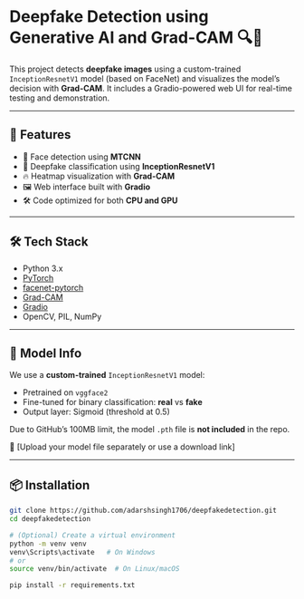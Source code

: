 # Deepfake Detection using Generative AI and Grad-CAM 🔍🤖

This project detects **deepfake images** using a custom-trained `InceptionResnetV1` model (based on FaceNet) and visualizes the model’s decision with **Grad-CAM**. It includes a Gradio-powered web UI for real-time testing and demonstration.

---

## 🚀 Features

- 📸 Face detection using **MTCNN**
- 🧠 Deepfake classification using **InceptionResnetV1**
- 🔥 Heatmap visualization with **Grad-CAM**
- 🖼️ Web interface built with **Gradio**
- 🛠️ Code optimized for both **CPU and GPU**

---

## 🛠️ Tech Stack

- Python 3.x
- [PyTorch](https://pytorch.org/)
- [facenet-pytorch](https://github.com/timesler/facenet-pytorch)
- [Grad-CAM](https://github.com/jacobgil/pytorch-grad-cam)
- [Gradio](https://www.gradio.app/)
- OpenCV, PIL, NumPy

---

## 🧩 Model Info

We use a **custom-trained** `InceptionResnetV1` model:
- Pretrained on `vggface2`
- Fine-tuned for binary classification: **real** vs **fake**
- Output layer: Sigmoid (threshold at 0.5)

Due to GitHub’s 100MB limit, the model `.pth` file is **not included** in the repo.

🔗 [Upload your model file separately or use a download link]

---

## 📦 Installation

```bash
git clone https://github.com/adarshsingh1706/deepfakedetection.git
cd deepfakedetection

# (Optional) Create a virtual environment
python -m venv venv
venv\Scripts\activate   # On Windows
# or
source venv/bin/activate  # On Linux/macOS

pip install -r requirements.txt
